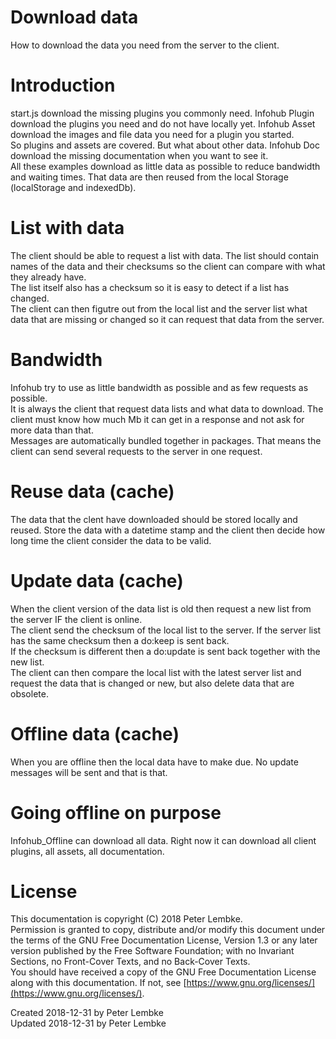 # Download data
How to download the data you need from the server to the client.  

# Introduction
start.js download the missing plugins you commonly need. Infohub Plugin download the plugins you need and do not have locally yet. Infohub Asset download the images and file data you need for a plugin you started.  
So plugins and assets are covered. But what about other data. Infohub Doc download the missing documentation when you want to see it.  
All these examples download as little data as possible to reduce bandwidth and waiting times. That data are then reused from the local Storage (localStorage and indexedDb).  

# List with data
The client should be able to request a list with data. The list should contain names of the data and their checksums so the client can compare with what they already have.  
The list itself also has a checksum so it is easy to detect if a list has changed.  
The client can then figutre out from the local list and the server list what data that are missing or changed so it can request that data from the server.  

# Bandwidth
Infohub try to use as little bandwidth as possible and as few requests as possible.  
It is always the client that request data lists and what data to download. The client must know how much Mb it can get in a response and not ask for more data than that.  
Messages are automatically bundled together in packages. That means the client can send several requests to the server in one request.  

# Reuse data (cache)
The data that the clent have downloaded should be stored locally and reused. Store the data with a datetime stamp and the client then decide how long time the client consider the data to be valid.  

# Update data (cache)
When the client version of the data list is old then request a new list from the server IF the client is online.  
The client send the checksum of the local list to the server. If the server list has the same checksum then a do:keep is sent back.  
If the checksum is different then a do:update is sent back together with the new list.  
The client can then compare the local list with the latest server list and request the data that is changed or new, but also delete data that are obsolete.  

# Offline data (cache)
When you are offline then the local data have to make due. No update messages will be sent and that is that.  

# Going offline on purpose
Infohub_Offline can download all data. Right now it can download all client plugins, all assets, all documentation.  

# License
This documentation is copyright (C) 2018 Peter Lembke.  
Permission is granted to copy, distribute and/or modify this document under the terms of the GNU Free Documentation License, Version 1.3 or any later version published by the Free Software Foundation; with no Invariant Sections, no Front-Cover Texts, and no Back-Cover Texts.  
You should have received a copy of the GNU Free Documentation License along with this documentation. If not, see [https://www.gnu.org/licenses/](https://www.gnu.org/licenses/).  

Created 2018-12-31 by Peter Lembke  
Updated 2018-12-31 by Peter Lembke  
